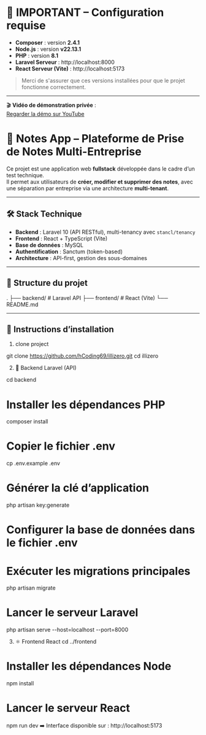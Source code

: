 # 📌 IMPORTANT – Configuration requise

- **Composer** : version **2.4.1** 
- **Node.js** : version **v22.13.1**
- **PHP** : version **8.1**
- **Laravel Serveur** : http://localhost:8000
- **React Serveur (Vite)** : http://localhost:5173
> Merci de s'assurer que ces versions installées pour que le projet fonctionne correctement.

---
🎬 **Vidéo de démonstration privée** :  
[Regarder la démo sur YouTube](https://youtu.be/HHRV-RZGcQ0)
# 📝 Notes App – Plateforme de Prise de Notes Multi-Entreprise



Ce projet est une application web **fullstack** développée dans le cadre d’un test technique.  
Il permet aux utilisateurs de **créer, modifier et supprimer des notes**, avec une séparation par entreprise via une architecture **multi-tenant**.

---

## 🛠️ Stack Technique

- **Backend** : Laravel 10 (API RESTful), multi-tenancy avec `stancl/tenancy`
- **Frontend** : React + TypeScript (Vite)
- **Base de données** : MySQL
- **Authentification** : Sanctum (token-based)
- **Architecture** : API-first, gestion des sous-domaines

---

## 📁 Structure du projet

.
├── backend/ # Laravel API
├── frontend/ # React (Vite)
└── README.md

---

## 🚀 Instructions d’installation

1. clone project

git clone https://github.com/hCoding69/illizero.git
cd illizero

2. 🔧 Backend Laravel (API)

cd backend

# Installer les dépendances PHP
composer install

# Copier le fichier .env
cp .env.example .env

# Générer la clé d’application
php artisan key:generate

# Configurer la base de données dans le fichier .env

# Exécuter les migrations principales
php artisan migrate

# Lancer le serveur Laravel
php artisan serve --host=localhost --port=8000

3. ⚛️ Frontend React
cd ../frontend

# Installer les dépendances Node
npm install

# Lancer le serveur React
npm run dev
➡️ Interface disponible sur : http://localhost:5173
